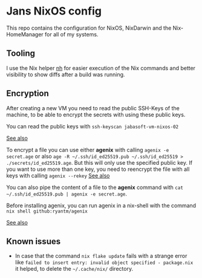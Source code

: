 # Jans NixOS config

This repo contains the configuration for NixOS, NixDarwin and the Nix-HomeManager for all of my systems.

## Tooling

I use the Nix helper [nh](https://github.com/viperML/nh) for easier execution of the Nix commands and better visibility to show diffs after a build was running.

## Encryption

After creating a new VM you need to read the public SSH-Keys of the machine, to be able to encrypt the secrets with using these public keys.

You can read the public keys with `ssh-keyscan jabasoft-vm-nixos-02`

[See also](https://nixos.wiki/wiki/Agenix)

To encrypt a file you can use either **agenix** with calling `agenix -e secret.age` or also `age -R ~/.ssh/id_ed25519.pub ~/.ssh/id_ed25519 > ./secrets/id_ed25519.age`. But this will only use the specified public key. If you want to use more than one key, you need to reencrypt the file with all keys with calling `agenix --rekey` [See also](https://github.com/ryantm/agenix?tab=readme-ov-file#rekeying)

You can also pipe the content of a file to the **agenix** command with `cat ~/.ssh/id_ed25519.pub | agenix -e secret.age`.

Before installing agenix, you can run agenix in a nix-shell with the command `nix shell github:ryantm/agenix`

[See also](https://jonascarpay.com/posts/2021-07-27-agenix.html)

## Known issues

- In case that the command `nix flake update` fails with a strange error like `failed to insert entry: invalid object specified - package.nix` it helped, to delete the `~/.cache/nix/` directory.
